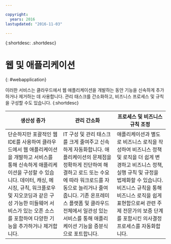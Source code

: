 ```yaml
---

copyright:
  years: 2016
lastupdated: "2016-11-03"

---
```



{:shortdesc: .shortdesc}

# 웹 및 애플리케이션
{: #webapplication}

이러한 서비스는 클라우드에서 웹 애플리케이션을 개발하는 동안 기능을 신속하게 추가하거나 제거하는 데 사용합니다. 관리 태스크를 간소화하고, 비즈니스 프로세스 및 규칙을 구성할 수도 있습니다.
{:shortdesc}


생산성 증가 | 관리 간소화 | 프로세스 및 비즈니스 규칙 조정
--- | --- | ---
단순하지만 포괄적인 웹 IDE를 사용하여 클라우드에서 웹 애플리케이션을 개발하고 서비스를 통해 신속하게 애플리케이션을 구성할 수 있습니다. 데이터, 캐싱, 메시징, 규칙, 워크플로우 및 지오코딩과 같은 구성 가능한 미들웨어 서비스가 있는 오픈 소스를 포함하여 다양한 기능을 추가하거나 제거합니다.  | IT 구성 및 관리 태스크를 크게 줄여주고 신속하게 자동화합니다. 애플리케이션의 문제점을 정확하게 진단하여 해결하고 로드 또는 수요에 따라 워크로드를 자동으로 늘리거나 줄여줍니다. 기존 온프레미스 플랫폼 및 클라우드 전체에서 일관성 있는 서비스를 통해 애플리케이션 기능을 증분식으로 포트합니다.  | 애플리케이션과 별도로 비즈니스 로직을 작성하여 비즈니스 정책 및 로직을 더 쉽게 변경하고 비즈니스 정책, 실행 규칙 및 규정을 법제화할 수 있습니다. 비즈니스 규칙을 통해 비즈니스 로직을 쉽게 표현함으로써 관련 주제 전문가의 보증 단계를 포함시킨 의사결정 프로세스를 자동화합니다.
